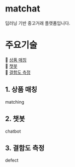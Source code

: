 # matchat

딥러닝 기반 중고거래 플랫폼입니다.


# 주요기술

📌 [상품 매칭](#1-상품-매칭)  
📌 [챗봇](#2-챗봇)  
📌 [결함도 측정](#3-결함도-측정)    


## 1. 상품 매칭

matching  


## 2. 챗봇

chatbot


## 3. 결함도 측정

defect
